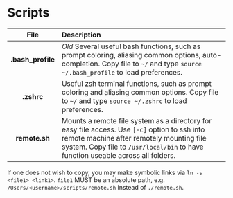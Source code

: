 # Scripts

| File | Description |
|:----:|:------------|
|**.bash_profile**|*Old* Several useful bash functions, such as prompt coloring, aliasing common options, auto-completion.  Copy file to `~/` and type `source ~/.bash_profile` to load preferences.|
|**.zshrc**|Useful zsh terminal functions, such as prompt coloring and aliasing common options. Copy file to `~/` and type `source ~/.zshrc` to load preferences.|
|**remote.sh**|Mounts a remote file system as a directory for easy file access. Use `[-c]` option to ssh into remote machine after remotely mounting file system. Copy file to `/usr/local/bin` to have function useable across all folders.|

If one does not wish to copy, you may make symbolic links via `ln -s <file1> <link1>`. `file1` MUST be an absolute path, e.g. `/Users/<username>/scripts/remote.sh` instead of `./remote.sh`.